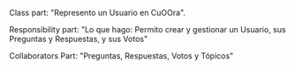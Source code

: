 Class part:  "Represento un Usuario en CuOOra".

Responsibility part: "Lo que hago:  Permito crear y gestionar un Usuario, sus Preguntas y Respuestas, y sus Votos"

Collaborators Part: "Preguntas, Respuestas, Votos y Tópicos"